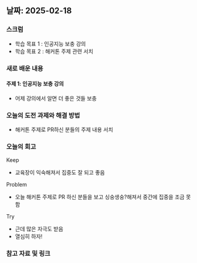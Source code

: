 ## 날짜: 2025-02-18

### 스크럼
- 학습 목표 1 : 인공지능 보충 강의
- 학습 목표 2 : 해커톤 주제 관련 서치

### 새로 배운 내용
#### 주제 1: 인공지능 보충 강의
- 어제 강의에서 알면 더 좋은 것들 보충

### 오늘의 도전 과제와 해결 방법
- 해커톤 주제로 PR하신 분들의 주제 내용 서치

### 오늘의 회고
Keep
- 교육장이 익숙해져서 집중도 잘 되고 좋음

Problem
- 오늘 해커톤 주제로 PR 하신 분들을 보고 싱숭생숭?해져서 중간에 집중을 조금 못함

Try
- 근데 많은 자극도 받음
- 열심히 하자!

### 참고 자료 및 링크
